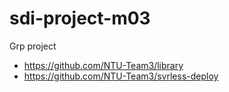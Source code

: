 # sdi-project-m03

Grp project 
- https://github.com/NTU-Team3/library
- https://github.com/NTU-Team3/svrless-deploy
